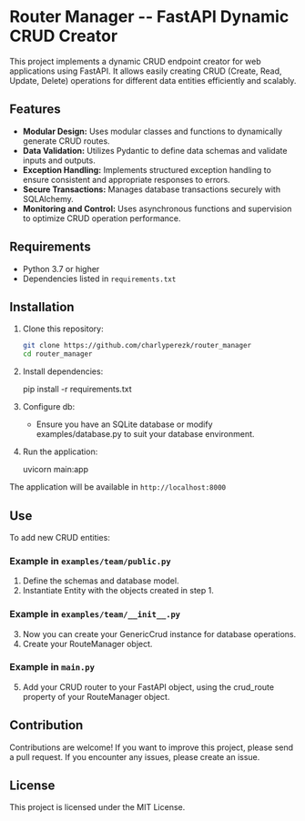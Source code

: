 # Router Manager -- FastAPI Dynamic CRUD Creator

This project implements a dynamic CRUD endpoint creator for web applications using FastAPI. It allows easily creating CRUD (Create, Read, Update, Delete) operations for different data entities efficiently and scalably.

## Features

- **Modular Design:** Uses modular classes and functions to dynamically generate CRUD routes.
- **Data Validation:** Utilizes Pydantic to define data schemas and validate inputs and outputs.
- **Exception Handling:** Implements structured exception handling to ensure consistent and appropriate responses to errors.
- **Secure Transactions:** Manages database transactions securely with SQLAlchemy.
- **Monitoring and Control:** Uses asynchronous functions and supervision to optimize CRUD operation performance.

## Requirements

- Python 3.7 or higher
- Dependencies listed in `requirements.txt`

## Installation

1. Clone this repository:

   ```bash
   git clone https://github.com/charlyperezk/router_manager
   cd router_manager

2. Install dependencies:

    pip install -r requirements.txt

3. Configure db:

    - Ensure you have an SQLite database or modify examples/database.py to suit your database environment.
    

4. Run the application:

    uvicorn main:app


The application will be available in `http://localhost:8000`

## Use

To add new CRUD entities:

### Example in `examples/team/public.py`
1. Define the schemas and database model.
2. Instantiate Entity with the objects created in step 1.
### Example in `examples/team/__init__.py`
3. Now you can create your GenericCrud instance for database operations.
4. Create your RouteManager object.
### Example in `main.py`
5. Add your CRUD router to your FastAPI object, using the crud_route property of your RouteManager object.

## Contribution

Contributions are welcome! If you want to improve this project, please send a pull request. If you encounter any issues, please create an issue.

## License

This project is licensed under the MIT License.
